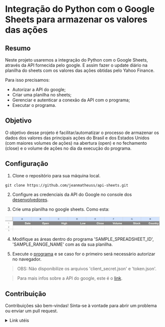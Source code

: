 # Integração do Python com o Google Sheets para armazenar os valores das ações


## Resumo
Neste projeto usaremos a integração do Python com o Google Sheets, através da API fornecida pelo google. E assim fazer o update diário na planilha do sheets com os valores das ações obtidas pelo Yahoo Finance.

Para isso precisamos:
- Autorizar a API do google;
- Criar uma planilha no sheets;
- Gerenciar e autenticar a conexão da API com o programa;
- Executar o programa.

## Objetivo

O objetivo desse projeto é facilitar/automatizar o processo de armazenar os dados dos valores das principais ações do Brasil e dos Estados Unidos (com maiores volumes de ações) na abertura (open) e no fechamento (close) e o volume de ações no dia da execução do programa.

## Configuração 

1. Clone o repositório para sua máquina local.
```
git clone https://github.com/jeanmatheuss/api-sheets.git
```
2. Configure as credenciais da API do Google no console dos  [desenvolvedores](https://console.cloud.google.com/).

3. Crie uma planilha no google sheets. Como esta:

![sheets](https://github.com/jeanmatheuss/api-sheets/blob/main/imgs/sheets.jpeg?raw=true)

4. Modifique as áreas dentro do programa 'SAMPLE_SPREADSHEET_ID', 'SAMPLE_RANGE_NAME' com as da sua planilha.

5. Execute o [programa](https://github.com/jeanmatheuss/api-sheets/blob/main/program.ipynb) e se caso for o primeiro será necessário autorizar no navegador.

>OBS: Não disponibilize os arquivos 'client_secret.json' e 'token.json'.

>Para mais infos sobre a API do google, este é o [link](https://developers.google.com/sheets/api/quickstart/python?hl=pt-br).


## Contribuição
Contribuições são bem-vindas! Sinta-se à vontade para abrir um problema ou enviar um pull request.


<details>
<summary>Link utéis</summary>

- [API Google](https://console.cloud.google.com/) 
- [Google developers](https://developers.google.com/sheets/api/quickstart/python?hl=pt-br) 
- [Yahoo Finance](https://pypi.org/project/yfinance/) 
- [Hastagtreinamentos Google Sheets](https://www.hashtagtreinamentos.com/integracao-do-python-com-google-sheets-python)

</details>